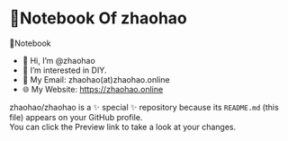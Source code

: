 # 📘Notebook Of zhaohao
📖Notebook    
- 👋 Hi, I’m @zhaohao
- 👀 I’m interested in DIY.
- 📧 My Email: zhaohao(at)zhaohao.online
- 🌐 My Website: https://zhaohao.online

zhaohao/zhaohao is a ✨ special ✨ repository because its `README.md` (this file) appears on your GitHub profile.    
You can click the Preview link to take a look at your changes.   